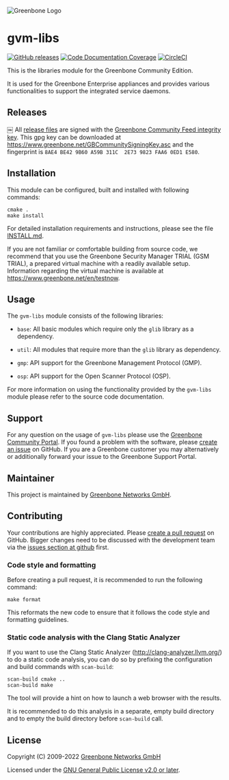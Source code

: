 ![Greenbone Logo](https://www.greenbone.net/wp-content/uploads/gb_logo_resilience_horizontal.png)

# gvm-libs

[![GitHub releases](https://img.shields.io/github/release/greenbone/gvm-libs.svg)](https://github.com/greenbone/gvm-libs/releases)
[![Code Documentation Coverage](https://img.shields.io/codecov/c/github/greenbone/gvm-libs.svg?label=Doc%20Coverage&logo=codecov)](https://codecov.io/gh/greenbone/gvm-libs)
[![CircleCI](https://circleci.com/gh/greenbone/gvm-libs/tree/main.svg?style=svg)](https://circleci.com/gh/greenbone/gvm-libs/tree/main)

This is the libraries module for the Greenbone Community Edition.

It is used for the Greenbone Enterprise appliances and provides various
functionalities to support the integrated service daemons.

## Releases
￼
All [release files](https://github.com/greenbone/gvm-libs/releases) are signed with
the [Greenbone Community Feed integrity key](https://community.greenbone.net/t/gcf-managing-the-digital-signatures/101).
This gpg key can be downloaded at https://www.greenbone.net/GBCommunitySigningKey.asc
and the fingerprint is `8AE4 BE42 9B60 A59B 311C  2E73 9823 FAA6 0ED1 E580`.

## Installation

This module can be configured, built and installed with following commands:

    cmake .
    make install

For detailed installation requirements and instructions, please see the file
[INSTALL.md](INSTALL.md).

If you are not familiar or comfortable building from source code, we recommend
that you use the Greenbone Security Manager TRIAL (GSM TRIAL), a prepared virtual
machine with a readily available setup. Information regarding the virtual machine
is available at <https://www.greenbone.net/en/testnow>.

## Usage

The `gvm-libs` module consists of the following libraries:

- `base`: All basic modules which require only the `glib` library as a dependency.

- `util`: All modules that require more than the `glib` library as dependency.

- `gmp`: API support for the Greenbone Management Protocol (GMP).

- `osp`: API support for the Open Scanner Protocol (OSP).

For more information on using the functionality provided by the `gvm-libs`
module please refer to the source code documentation.

## Support

For any question on the usage of `gvm-libs` please use the [Greenbone Community
Portal](https://community.greenbone.net/). If you found a problem with the
software, please [create an issue](https://github.com/greenbone/gvm-libs/issues)
on GitHub. If you are a Greenbone customer you may alternatively or additionally
forward your issue to the Greenbone Support Portal.

## Maintainer

This project is maintained by [Greenbone Networks GmbH](https://www.greenbone.net/).

## Contributing

Your contributions are highly appreciated. Please [create a pull
request](https://github.com/greenbone/gvm-libs/pulls) on GitHub. Bigger changes
need to be discussed with the development team via the [issues section at
github](https://github.com/greenbone/gvm-libs/issues) first.

### Code style and formatting

Before creating a pull request, it is recommended to run the following command:

    make format

This reformats the new code to ensure that it follows the code style and
formatting guidelines.

### Static code analysis with the Clang Static Analyzer

If you want to use the Clang Static Analyzer (http://clang-analyzer.llvm.org/)
to do a static code analysis, you can do so by prefixing the configuration and
build commands with `scan-build`:

    scan-build cmake ..
    scan-build make

The tool will provide a hint on how to launch a web browser with the results.

It is recommended to do this analysis in a separate, empty build directory and
to empty the build directory before `scan-build` call.

## License

Copyright (C) 2009-2022 [Greenbone Networks GmbH](https://www.greenbone.net/)

Licensed under the [GNU General Public License v2.0 or later](COPYING).
